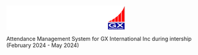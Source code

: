  <img align="center"  src="storage/logo2.png"> 

Attendance Management System for GX International Inc during intership (February 2024 - May 2024)

 
